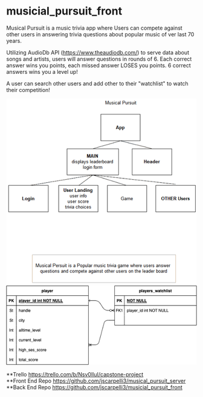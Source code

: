 # musicial_pursuit_front

Musical Pursuit is a music trivia app where Users can compete against other users in answering trivia questions about popular music of ver last 70 years.

Utilizing AudioDb API (https://www.theaudiodb.com/) to serve data about songs and artists, users will answer questions in rounds of 6.  Each correct answer wins you points, each missed answer LOSES you points.  6 correct answers wins you a level up!

A user can search other users and add other to their "watchlist" to watch their competition!


![CHD](MusicalPursuit_CHD.png)
![ERD](MusicialPursuit_ERD.png)

**Trello https://trello.com/b/Nsv0lIuI/capstone-project<br/>
**Front End Repo https://github.com/jscarpelli3/musical_pursuit_server<br/>
**Back End Repo https://github.com/jscarpelli3/musicial_pursuit_front<br/>
